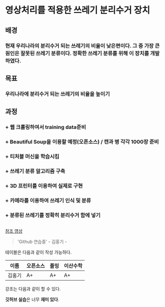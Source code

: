 # 영상처리를 적용한 쓰레기 분리수거 장치

## 배경
### 현재 우리나라의 분리수거 되는 쓰레기의 비율이 낮은편이다. 그 중 가장 큰 원인은 잘못된 쓰레기 분류이다. 정확한 쓰레기 분류를 위해 이 장치를 개발하였다.


## 목표
### 우리나라에 분리수거 되는 쓰레기의 비율을 높이기

## 과정
### + 웹 크롤링하여서 training data준비
  ### + Beautiful Soup을 이용할 예정(오픈소스) / 캔과 병 각각 1000장 준비
### + 티처블 머신을 학습시킴
### + 쓰레기 분류 알고리즘 구축
### + 3D 프린터를 이용하여 실제로 구현
### + 카메라를 이용하여 쓰레기 인식 및 분류
### + 분류된 쓰레기를 정확히 분리수거 함에 넣기

## 






[참조 영상](https://www.youtube.com/watch?v=MFJIOqxK6k8&t=146s)

> 'Github 연습중' - 김홍기 -

테이블은 다음과 같이 작성 가능하다.

이름|오픈소스|플밍|이산수학|
---|---|---|---|
김홍기|A+|A+|A+|

강조는 다음과 같이 할 수 있다.

**깃허브 실습**은 너무 **재미 있다**.
